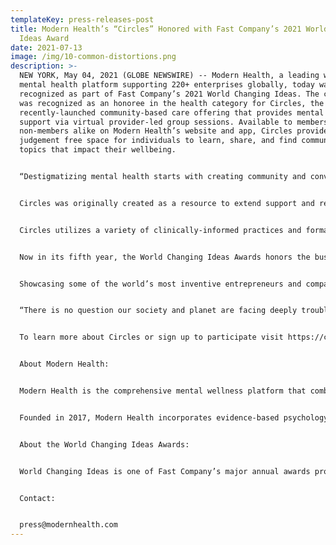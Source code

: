 ```yaml
---
templateKey: press-releases-post
title: Modern Health’s “Circles” Honored with Fast Company’s 2021 World Changing
  Ideas Award
date: 2021-07-13
image: /img/10-common-distortions.png
description: >-
  NEW YORK, May 04, 2021 (GLOBE NEWSWIRE) -- Modern Health, a leading workplace
  mental health platform supporting 220+ enterprises globally, today was
  recognized as part of Fast Company’s 2021 World Changing Ideas. The company
  was recognized as an honoree in the health category for Circles, the company’s
  recently-launched community-based care offering that provides mental health
  support via virtual provider-led group sessions. Available to members and
  non-members alike on Modern Health’s website and app, Circles provide a live
  judgement free space for individuals to learn, share, and find community on
  topics that impact their wellbeing.


  “Destigmatizing mental health starts with creating community and conversation to help us know we're not alone in what we're facing," says Alyson Watson, CEO and founder of Modern Health. "We developed Circles as a way to support people through major societal and geopolitical challenges that we face on a day-to-day basis, led by therapists and coaches who understand participants' unique cultural context and community. I'm incredibly proud that Fast Company has recognized Circles for its ability to extend care at scale, while creating safe spaces for people to find community around mental health."


  Circles was originally created as a resource to extend support and relief at scale at the beginning of the COVID-19 pandemic. Since then, it has evolved into one of Modern Health’s core care offerings to offer compassionate spaces that support people of different backgrounds and life circumstances. This includes support and healing for specific groups of individuals -- including Circles for Healing Black Communities, Celebrating Transgender Voices, and Healing Asian Communities – and for individuals with other targeted mental health support needs, like Building Resilience, Quieting Negative Thoughts, Parenting Stress, Coping with Isolation, Managing Stress and Burnout, Building Healthy Habits, and more. Circles has seen immediate success: after one week, 88% of Circles were filled and 53% of registered attendees had signed up for more than one session. In just a few months, Circles have reached over 6,000 people through 250+ group sessions.


  Circles utilizes a variety of clinically-informed practices and formats depending on the subject matter of the group. Members have the flexibility to choose between three Circles formats – Discussion, Workshop, or Listen & Learn – based on whether they’re looking to share and connect with others, put skills into practice or just observe and learn. For an additional fee, employers looking to bring Circles to their company can request private Circles for their employees, with a range of topics, providers, and themes.


  Now in its fifth year, the World Changing Ideas Awards honors the businesses, policies, projects, and concepts that are actively engaged and deeply committed to pursuing innovation when it comes to solving health and climate crises, social injustice, or economic inequality. This year, there were 33 winners, more than 400 finalists, and more than 800 honorable mentions—with Health and Wellness, AI & Data among the most popular categories. A panel of eminent Fast Company editors and reporters selected winners and finalists from a pool of more than 4,000 entries across transportation, education, food, politics, technology, and more. Plus, several new categories were added, including Pandemic Response, Urban Design, and Architecture. The 2021 awards feature entries from across the globe, from Brazil to Denmark to Vietnam.


  Showcasing some of the world’s most inventive entrepreneurs and companies tackling exigent global challenges, Fast Company’s Summer 2021 issue (on newsstands May 10) highlights, among others, a lifesaving bassinet; the world’s largest carbon sink, thanks to carbon-eating concrete; 3D-printed schools; an at-home COVID-19 testing kit; a mobile voting app; and the world’s cleanest milk.


  “There is no question our society and planet are facing deeply troubling times. So, it’s important to recognize organizations that are using their ingenuity, impact, design, scalability, and passion to solve these problems,” says Stephanie Mehta, editor-in-chief of Fast Company. “Our journalists, under the leadership of senior editor Morgan Clendaniel, have discovered some of the most groundbreaking projects that have launched since the start of 2020.”


  To learn more about Circles or sign up to participate visit https://circles.modernhealth.com/.


  About Modern Health:


  Modern Health is the comprehensive mental wellness platform that combines the WHO well-being assessment, self-service wellness kits, and a global network of certified coaches and licensed therapists available in 35 languages, all available in a single app. Modern Health empowers employers to lead the charge in acknowledging that mental health is just as important as physical health, destigmatizing the conversation, and increasing accessibility of mental health services for all.


  Founded in 2017, Modern Health incorporates evidence-based psychology principles and seamless technology to serve the needs of companies globally. Headquartered in San Francisco, Modern Health has raised more than $172 million from Founders Fund, Battery Ventures, Felicis Ventures, Kleiner Perkins, Afore Capital, MGV, and 01 Advisors.


  About the World Changing Ideas Awards:


  World Changing Ideas is one of Fast Company’s major annual awards programs and is focused on social good, seeking to elevate finished products and brave concepts that make the world better. A panel of judges from across sectors choose winners, finalists, and honorable mentions based on feasibility and the potential for impact. With the goals of awarding ingenuity and fostering innovation, Fast Company draws attention to ideas with great potential and helps them expand their reach to inspire more people to start working on solving the problems that affect us all.


  Contact:


  press@modernhealth.com
---
```


